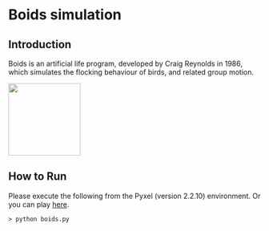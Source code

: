 # Boids simulation

## Introduction

Boids is an artificial life program, developed by Craig Reynolds in 1986, which simulates the flocking behaviour of birds, and related group motion.

<img src="https://github.com/jay-kumogata/FractalArts/blob/main/pyxel/boids/screenshots/boids01.gif" width="144"> 

## How to Run

Please execute the following from the Pyxel (version 2.2.10) environment.
Or you can play [here](https://kitao.github.io/pyxel/wasm/launcher/?run=jay-kumogata.FractalArts.pyxel.boids.boids).

	> python boids.py
